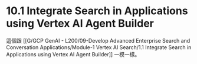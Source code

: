 # 10.1 Integrate Search in Applications using Vertex AI Agent Builder

這個跟  [[G/GCP GenAI - L200/09-Develop Advanced Enterprise Search and Conversation Applications/Module-1 Vertex AI Search/1.1 Integrate Search in Applications using Vertex AI Agent Builder]] 一模一樣。
